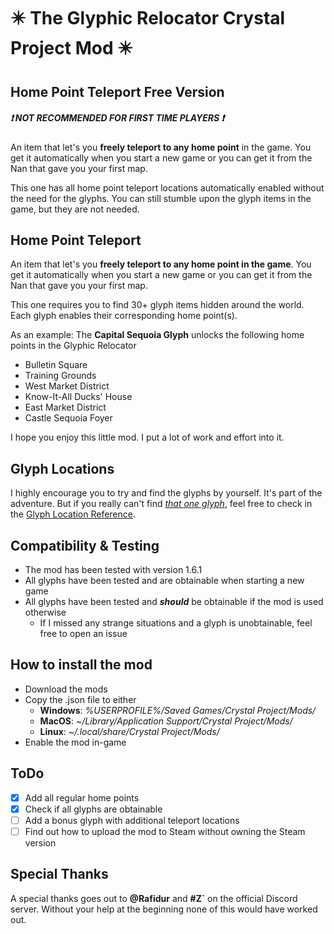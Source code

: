 # ✴️ The Glyphic Relocator Crystal Project Mod ✴️

## Home Point Teleport Free Version
##### ❗️ NOT RECOMMENDED FOR FIRST TIME PLAYERS ❗️
An item that let's you **freely teleport to any home point** in the game. 
You get it automatically when you start a new game or you can get it from the Nan that gave you your first map.

This one has all home point teleport locations automatically enabled without the need for the glyphs.
You can still stumble upon the glyph items in the game, but they are not needed.


## Home Point Teleport
An item that let's you **freely teleport to any home point in the game**. 
You get it automatically when you start a new game or you can get it from the Nan that gave you your first map.

This one requires you to find 30+ glyph items hidden around the world. Each glyph enables their corresponding home point(s).

As an example: The **Capital Sequoia Glyph** unlocks the following home points in the Glyphic Relocator

* Bulletin Square
* Training Grounds
* West Market District
* Know-It-All Ducks' House
* East Market District
* Castle Sequoia Foyer

I hope you enjoy this little mod. I put a lot of work and effort into it.

## Glyph Locations
I highly encourage you to try and find the glyphs by yourself. It's part of the adventure.
But if you really can't find <u>*that one glyph*</u>, feel free to check in the [Glyph Location Reference](https://github.com/Gibdos/CrystalProject_Mods/blob/8119b7f881bc2a6fbc2a7f6c4a6b60c218fe9851/mods/Home%20Point%20Teleporter/Glyph_Location_Reference.pdf).

## Compatibility & Testing
* The mod has been tested with version 1.6.1
* All glyphs have been tested and are obtainable when starting a new game
* All glyphs have been tested and ***should*** be obtainable if the mod is used otherwise
    * If I missed any strange situations and a glyph is unobtainable, feel free to open an issue

## How to install the mod
* Download the mods
* Copy the .json file to either
    * **Windows**: *%USERPROFILE%/Saved Games/Crystal Project/Mods/*
    * **MacOS**: *~/Library/Application Support/Crystal Project/Mods/*
    * **Linux**: *~/.local/share/Crystal Project/Mods/*
* Enable the mod in-game

## ToDo

- [X] Add all regular home points
- [X] Check if all glyphs are obtainable
- [ ] Add a bonus glyph with additional teleport locations
- [ ] Find out how to upload the mod to Steam without owning the Steam version

## Special Thanks
A special thanks goes out to **@Rafidur** and **#Z`** on the official Discord server. Without your help at the beginning none of this would have worked out.